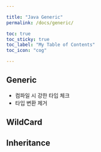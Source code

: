```yaml
---

title: "Java Generic"
permalink: /docs/generic/

toc: true
toc_sticky: true
toc_label: "My Table of Contents"
toc_icon: "cog"

---
```




## Generic

- 컴파일 시 강한 타입 체크
- 타입 변환 제거





## WildCard







## Inheritance

